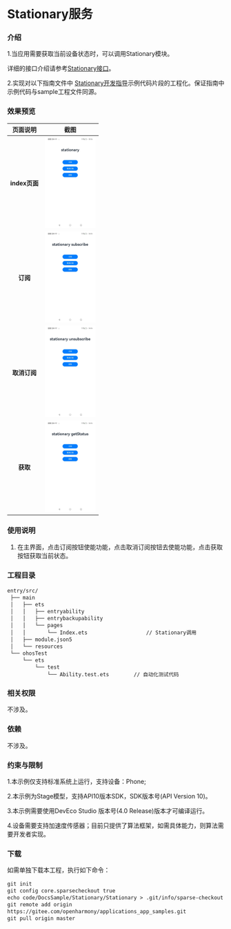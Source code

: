 #  Stationary服务

### 介绍

1.当应用需要获取当前设备状态时，可以调用Stationary模块。

详细的接口介绍请参考[Stationary接口](https://gitcode.com/openharmony/docs/blob/master/zh-cn/application-dev/reference/apis-multimodalawareness-kit/js-apis-stationary.md)。

2.实现对以下指南文件中 [Stationary开发指导](https://gitcode.com/openharmony/docs/blob/master/zh-cn/application-dev/device/stationary/stationary-guidelines.md)示例代码片段的工程化。保证指南中示例代码与sample工程文件同源。

### 效果预览

|    页面说明     |                                          截图                                          |
|:-----------:|:------------------------------------------------------------------------------------:|
| **index页面** | <img src="./screenshots/MultimodalAwareness_01.jpg" width="360" style="zoom:33%;" /> |
|   **订阅**    | <img src="./screenshots/MultimodalAwareness_02.jpg" width="360" style="zoom:33%;" /> |
|  **取消订阅**   | <img src="./screenshots/MultimodalAwareness_03.jpg" width="360" style="zoom:33%;" /> |
|   **获取**    | <img src="./screenshots/MultimodalAwareness_04.jpg" width="360" style="zoom:33%;" /> |


### 使用说明

1. 在主界面，点击订阅按钮使能功能，点击取消订阅按钮去使能功能，点击获取按钮获取当前状态。

### 工程目录

```
entry/src/
 ├── main
 │   ├── ets
 │   │   ├── entryability
 │   │   ├── entrybackupability
 │   │   └── pages
 │   │       └── Index.ets                   // Stationary调用
 │   ├── module.json5
 │   └── resources
 └── ohosTest
     └── ets
         └── test
             └── Ability.test.ets        // 自动化测试代码
```

### 相关权限

不涉及。

### 依赖

不涉及。

### 约束与限制

1.本示例仅支持标准系统上运行，支持设备：Phone;

2.本示例为Stage模型，支持API10版本SDK，SDK版本号(API Version 10)。

3.本示例需要使用DevEco Studio 版本号(4.0 Release)版本才可编译运行。

4.设备需要支持加速度传感器；目前只提供了算法框架，如需具体能力，则算法需要开发者实现。

### 下载

如需单独下载本工程，执行如下命令：

````
git init
git config core.sparsecheckout true
echo code/DocsSample/Stationary/Stationary > .git/info/sparse-checkout
git remote add origin https://gitee.com/openharmony/applications_app_samples.git
git pull origin master
````
